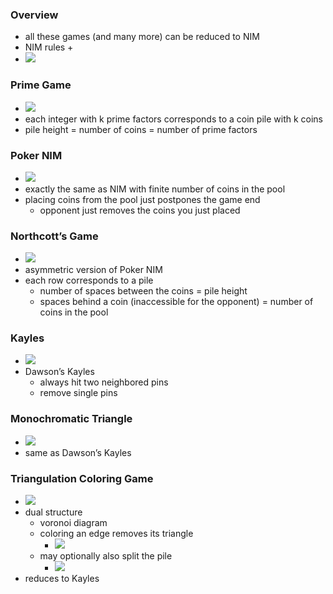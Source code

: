 ### Overview
+ all these games (and many more) can be reduced to NIM
+ NIM rules
	+  
+ ![](../../../z_images/Pasted%20image%2020231102153544.png)

### Prime Game
+ ![](../../../z_images/Pasted%20image%2020231102124826.png)
+ each integer with k prime factors corresponds to a coin pile with k coins
+ pile height = number of coins = number of prime factors

###  Poker NIM
+ ![](../../../z_images/Pasted%20image%2020231102125006.png)
+ exactly the same as NIM with finite number of coins in the pool
+ placing coins from the pool just postpones the game end
	+ opponent just removes the coins you just placed

### Northcott’s Game
+ ![](../../../z_images/Pasted%20image%2020231102145821.png)
+ asymmetric version of Poker NIM
+ each row corresponds to a pile
	+ number of spaces between the coins = pile height
	+ spaces behind a coin (inaccessible for the opponent) = number of coins in the pool

### Kayles
+ ![](../../../z_images/Pasted%20image%2020231102150228.png)
+ Dawson’s Kayles
	+ always hit two neighbored pins
	+ remove single pins

### Monochromatic Triangle
+ ![](../../../z_images/Pasted%20image%2020231102150637.png)
+ same as Dawson’s Kayles

### Triangulation Coloring Game
+ ![](../../../z_images/Pasted%20image%2020231102150717.png)
+ dual structure
	+ voronoi diagram
	+ coloring an edge removes its triangle
		+ ![](../../../z_images/Pasted%20image%2020231102153357.png)
	+ may optionally also split the pile
		+ ![](../../../z_images/Pasted%20image%2020231102153302.png)
+ reduces to Kayles

